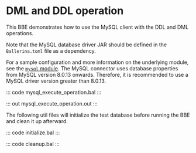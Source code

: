 # DML and DDL operation

This BBE demonstrates how to use the MySQL client with the DDL and  DML
operations.

Note that the MySQL database driver JAR should be defined in the `Ballerina.toml` file as a dependency.

For a sample configuration and more information on the underlying module, see the [`mysql` module](https://docs.central.ballerina.io/ballerinax/mysql/latest/).
The MySQL connector uses database properties from MySQL version 8.0.13 onwards. Therefore, it is
recommended to use a MySQL driver version greater than 8.0.13.

::: code mysql_execute_operation.bal :::

::: out mysql_execute_operation.out :::

The following util files will initialize the test database before running the BBE and clean it up afterward.

::: code initialize.bal :::

::: code cleanup.bal :::
